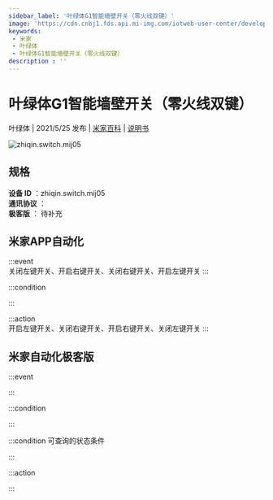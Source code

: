 ```yaml
---
sidebar_label: '叶绿体G1智能墙壁开关（零火线双键）'
image: 'https://cdn.cnbj1.fds.api.mi-img.com/iotweb-user-center/developer_1679047903093Qj3GUBr7.png?GalaxyAccessKeyId=AKVGLQWBOVIRQ3XLEW&Expires=9223372036854775807&Signature=jfP0KCrv0+yDD68vFG5enBR/bdk='
keywords: 
 - 米家
 - 叶绿体
 - 叶绿体G1智能墙壁开关（零火线双键）
description : ''
---
```

# 叶绿体G1智能墙壁开关（零火线双键）

叶绿体 | 2021/5/25 发布 | [米家百科](https://home.mi.com/webapp/content/baike/product/index.html?model=zhiqin.switch.mij05) | [说明书](https://home.mi.com/views/introduction.html?model=zhiqin.switch.mij05&region=cn)

![zhiqin.switch.mij05](https://cdn.cnbj1.fds.api.mi-img.com/iotweb-user-center/developer_1679047903093Qj3GUBr7.png?GalaxyAccessKeyId=AKVGLQWBOVIRQ3XLEW&Expires=9223372036854775807&Signature=jfP0KCrv0+yDD68vFG5enBR/bdk=)

## 规格  
> 
**设备 ID** ：zhiqin.switch.mij05  
**通讯协议** ：  
**极客版**  ： 待补充 


## 米家APP自动化  

:::event  
关闭左键开关、开启右键开关、关闭右键开关、开启左键开关
:::

:::condition  

:::

:::action   
开启左键开关、关闭右键开关、开启右键开关、关闭左键开关
:::

## 米家自动化极客版  

:::event  

:::

:::condition  

:::

:::condition 可查询的状态条件  

:::

:::action  

:::

        
